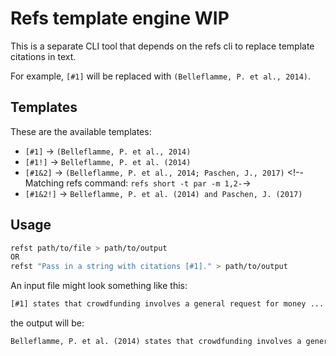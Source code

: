 # Refs template engine **WIP**

This is a separate CLI tool that depends on the refs cli to replace template citations in text.

For example, `[#1]` will be replaced with `(Belleflamme, P. et al., 2014)`.

## Templates

These are the available templates:

- `[#1]` -> `(Belleflamme, P. et al., 2014)` <!--Matching refs command: `refs short -t par -m 1`-->
- `[#1!]` -> `Belleflamme, P. et al. (2014)` <!--Matching refs command: `refs short -m 1` or `refs short -t def -m 1`-->
- `[#1&2]` -> `(Belleflamme, P. et al., 2014; Paschen, J., 2017)` <!--Matching refs command: `refs short -t par -m 1,2-`->
- `[#1&2!]` -> `Belleflamme, P. et al. (2014) and Paschen, J. (2017)` <!--Matching refs command: `refs short -m 1,2`-->

## Usage

```bash
refst path/to/file > path/to/output
OR
refst "Pass in a string with citations [#1]." > path/to/output
```

An input file might look something like this:

```txt
[#1] states that crowdfunding involves a general request for money ...
```

the output will be:

```txt
Belleflamme, P. et al. (2014) states that crowdfunding involves a general request for money ... 
```
